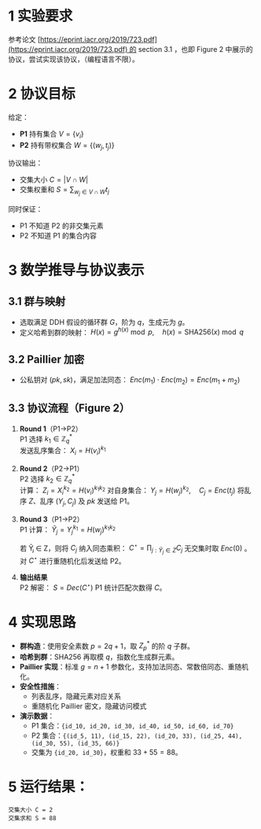 # 1 实验要求

参考论文 [https://eprint.iacr.org/2019/723.pdf](https://eprint.iacr.org/2019/723.pdf) 的 section 3.1 ，也即 Figure 2 中展示的协议，尝试实现该协议，（编程语言不限）。

# 2 协议目标

给定：
- **P1** 持有集合 $V = \{v_i\}$
- **P2** 持有带权集合 $W = \{(w_j, t_j)\}$

协议输出：
- 交集大小 $C = |V \cap W|$
- 交集权重和 $S = \sum_{w_j \in V \cap W} t_j$

同时保证：
- P1 不知道 P2 的非交集元素
- P2 不知道 P1 的集合内容

# 3 数学推导与协议表示

## 3.1 群与映射
- 选取满足 DDH 假设的循环群 $G$，阶为 $q$，生成元为 $g$。
- 定义哈希到群的映射： $H(x) = g^{h(x)} \bmod p,\quad h(x) = \text{SHA256}(x) \bmod q$

## 3.2 Paillier 加密
- 公私钥对 $(pk, sk)$，满足加法同态： $Enc(m_1) \cdot Enc(m_2) = Enc(m_1 + m_2)$

## 3.3 协议流程（Figure 2）

1. **Round 1**（P1→P2）  
   P1 选择 $k_1 \in \mathbb{Z}_q^\ast$  
   发送乱序集合： $X_i = H(v_i)^{k_1}$
 
2. **Round 2**（P2→P1）  
   P2 选择 $k_2 \in \mathbb{Z}_q^\ast$  
   计算： $Z_i = X_i^{k_2} = H(v_i)^{k_1 k_2}$
   对自身集合： $Y_j = H(w_j)^{k_2},\quad C_j = Enc(t_j)$
   将乱序 $Z$、乱序 $(Y_j, C_j)$ 及 $pk$ 发送给 P1。

3. **Round 3**（P1→P2）  
   P1 计算： $\tilde{Y}_j = Y_j^{k_1} = H(w_j)^{k_1 k_2}$
   
   若 Ỹⱼ ∈ Z，则将  $C_j$ 纳入同态乘积： $C^\star = \prod_{j:\tilde{Y}_j \in Z} C_j$ 
   无交集时取 $Enc(0)$ 。  
   对 $C^\star$ 进行重随机化后发送给 P2。

5. **输出结果**  
   P2 解密： $S = Dec(C^\star)$
   P1 统计匹配次数得 $C$。

# 4 实现思路

- **群构造**：使用安全素数 $p=2q+1$，取 $Z_p^\ast$ 的阶 $q$ 子群。
- **哈希到群**：SHA256 再取模 $q$，指数化生成群元素。
- **Paillier 实现**：标准 $g = n + 1$ 参数化，支持加法同态、常数倍同态、重随机化。
- **安全性措施**：
  - 列表乱序，隐藏元素对应关系
  - 重随机化 Paillier 密文，隐藏访问模式
- **演示数据**：  
  - P1 集合：`{id_10, id_20, id_30, id_40, id_50, id_60, id_70}`  
  - P2 集合：`{(id_5, 11), (id_15, 22), (id_20, 33), (id_25, 44), (id_30, 55), (id_35, 66)}`  
  - 交集为 `{id_20, id_30}`，权重和 $33 + 55 = 88$。  

# 5 运行结果：
```
交集大小 C = 2
交集求和 S = 88
```
